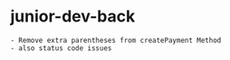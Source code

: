 # junior-dev-back

```
- Remove extra parentheses from createPayment Method
- also status code issues

```